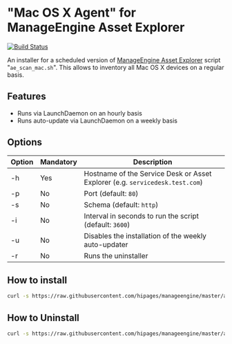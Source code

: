 # "Mac OS X Agent" for ManageEngine Asset Explorer

[![Build Status](https://travis-ci.org/hipages/manageengine.svg?branch=master)](https://travis-ci.org/hipages/manageengine)

An installer for a scheduled version of [ManageEngine Asset Explorer][ae-website] script "`ae_scan_mac.sh`". This allows to inventory all Mac OS X devices on a regular basis.

## Features
* Runs via LaunchDaemon on an hourly basis
* Runs auto-update via LaunchDaemon on a weekly basis

## Options

| Option | Mandatory | Description |
|--------|-----------|-------------|
| -h | Yes | Hostname of the Service Desk or Asset Explorer (e.g. `servicedesk.test.com`) |
| -p | No | Port (default: `80`) |
| -s | No | Schema (default: `http`) |
| -i | No | Interval in seconds to run the script (default: `3600`)
| -u | No | Disables the installation of the weekly auto-updater |
| -r | No | Runs the uninstaller |

## How to install

```bash
curl -s https://raw.githubusercontent.com/hipages/manageengine/master/asset-explorer/ae_scan_mac_scheduled.sh | sudo bash -s -- -h servicedesk.mydomain.com
```

## How to Uninstall

```bash
curl -s https://raw.githubusercontent.com/hipages/manageengine/master/asset-explorer/ae_scan_mac_scheduled.sh | sudo bash -s -- -h servicedesk.mydomain.com -r
```

[ae-website]: https://www.manageengine.com/products/asset-explorer/
